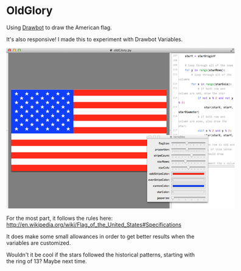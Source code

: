 OldGlory
========

Using <a href="http://drawbot.readthedocs.org">Drawbot</a> to draw the American flag. 

It's also responsive! I made this to experiment with Drawbot Variables.

<img src="oldGlory_example.png" style="max-width: 600px" />

For the most part, it follows the rules here:    
    http://en.wikipedia.org/wiki/Flag_of_the_United_States#Specifications
    
It does make some small allowances in order to get better results when the
variables are customized.

Wouldn't it be cool if the stars followed the historical patterns, starting with the ring of 13? Maybe next time.
